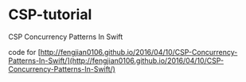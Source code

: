 # CSP-tutorial
CSP Concurrency Patterns In Swift

code for [http://fengjian0106.github.io/2016/04/10/CSP-Concurrency-Patterns-In-Swift/](http://fengjian0106.github.io/2016/04/10/CSP-Concurrency-Patterns-In-Swift/)

